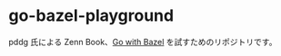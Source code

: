 # go-bazel-playground

pddg 氏による Zenn Book、[Go with Bazel](https://zenn.dev/pddg/books/go-with-bazel) を試すためのリポジトリです。

